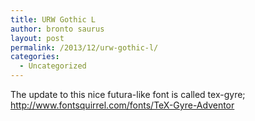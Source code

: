 ```yaml
---
title: URW Gothic L
author: bronto saurus
layout: post
permalink: /2013/12/urw-gothic-l/
categories:
  - Uncategorized
---
```

The update to this nice futura-like font is called tex-gyre;  
<http://www.fontsquirrel.com/fonts/TeX-Gyre-Adventor>